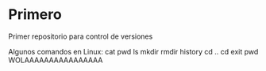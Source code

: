 # Primero
Primer repositorio para control de versiones

Algunos comandos en Linux:
cat
pwd
ls
mkdir
rmdir
history
cd ..
cd
exit
pwd
WOLAAAAAAAAAAAAAAAA
